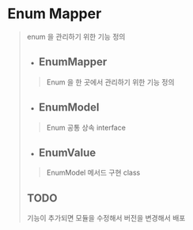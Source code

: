 # Enum Mapper
> enum 을 관리하기 위한 기능 정의
> - ## EnumMapper
>> Enum 을 한 곳에서 관리하기 위한 기능 정의
> - ## EnumModel
>> Enum 공통 상속 interface
> - ## EnumValue
>> EnumModel 메서드 구현 class
> ## TODO
> 기능이 추가되면 모듈을 수정해서 버전을 변경해서 배포